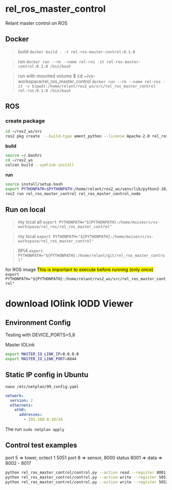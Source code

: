 # rel_ros_master_control
Relant master control on ROS

## Docker

>build
`docker build . -t rel-ros-master-control:0.1.0`

>run
`docker run --rm --name rel-ros -it rel-ros-master-control:0.1.0 /bin/bash`

>run with mounted volume
$ cd ~/vs-workspace/rel_ros_master_control
`docker run --rm --name rel-ros -it -v $(pwd):/home/relant/ros2_ws/src/rel_ros_master_control rel-ros:0.1.0 /bin/bash`


## ROS

### create package

```bash
cd ~/ros2_ws/src
ros2 pkg create  --build-type ament_python --license Apache-2.0 rel_ros_master_control
```

**build**

```bash
source ~/.bashrc
cd ~/ros2_ws
colcon build --symlink-install
```

**run**

```bash
source install/setup.bash
export PYTHONPATH=$PYTHONPATH:/home/relant/ros2_ws/venv/lib/python3.10/site-packages
ros2 run rel_ros_master_control rel_ros_master_control_node
```

## Run on local

> my local all
`export PYTHONPATH="${PYTHONPATH}:/home/moisesrc/vs-workspace/rel_ros/rel_ros_master_control"`


> my local
`export PYTHONPATH="${PYTHONPATH}:/home/moisesrc/vs-workspace/rel_ros_master_control"`

> RPi4
`export PYTHONPATH="${PYTHONPATH}:/home/relant/git/rel_ros_master_control"`



for ROS image
<mark>This is important to execute before running (only once)</mark>
`export PYTHONPATH="${PYTHONPATH}:/home/relant/ros2_ws/src/rel_ros_master_control"`

# download IOlink IODD Viewer


## Environment Config
Testing with DEVICE_PORTS=5,8

Master IOLink
```bash
export MASTER_IO_LINK_IP=0.0.0.0
export MASTER_IO_LINK_PORT=8844
```

## Static IP config in Ubuntu

`nano /etc/netplan/99_config.yaml`

```yaml
network:
  version: 2
  ethernets:
    eth0:
      addresses:
        - 192.168.0.10/24
```
The run
`sudo netplan apply`

## Control test examples
port 5 => tower, octect 1 5051
port 8 => sensor, 8000 status 8001 => data => 8002 - 8017

```bash
python rel_ros_master_control/control.py --action read --register 8001
python rel_ros_master_control/control.py --action write --register 5051 --value 1`
python rel_ros_master_control/control.py --action write --register 5052 --value 1`
```
